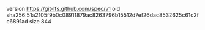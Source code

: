 version https://git-lfs.github.com/spec/v1
oid sha256:51a2105f9b0c08911879ac8263796b15512d7ef26dac8532625c61c2fc6891ad
size 844
